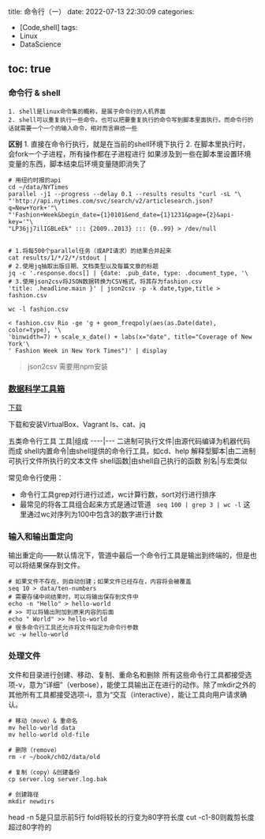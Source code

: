 title: 命令行（一）
date: 2022-07-13 22:30:09
categories:
- [Code,shell]
tags:
- Linux
- DataScience

toc: true
---

### 命令行 & shell
    1. shell是linux命令集的概称，是属于命令行的人机界面
    2. shell可以重复执行一些命令。也可以把要重复执行的命令写到脚本里面执行。而命令行的话就需要一个一个的输入命令，相对而言麻烦一些

__区别__
    1. 直接在命令行执行，就是在当前的shell环境下执行
    2. 在脚本里执行时， 会fork一个子进程，所有操作都在子进程进行 如果涉及到一些在脚本里设置环境变量的东西，脚本结束后环境变量随即消失了

``` shell
# 用纽约时报的api
cd ~/data/NYTimes
parallel -j1 --progress --delay 0.1 --results results "curl -sL "\
"'http://api.nytimes.com/svc/search/v2/articlesearch.json?q=New+York+'"\
"'Fashion+Week&begin_date={1}0101&end_date={1}1231&page={2}&api-key='"\
"LP36jj7ilIGBLeEk" ::: {2009..2013} ::: {0..99} > /dev/null


# 1.将每500个parallel任务（或API请求）的结果合并起来
cat results/1/*/2/*/stdout | 
# 2.使用jq抽取出版日期、文档类型以及每篇文章的标题
jq -c '.response.docs[] | {date: .pub_date, type: .document_type, '\ 
# 3.使用json2csv将JSON数据转换为CSV格式，将其存为fashion.csv
'title: .headline.main }' | json2csv -p -k date,type,title > fashion.csv 

wc -l fashion.csv

< fashion.csv Rio -ge 'g + geom_freqpoly(aes(as.Date(date), color=type), '\
'binwidth=7) + scale_x_date() + labs(x="date", title="Coverage of New York'\
' Fashion Week in New York Times")' | display
```
> json2csv 需要用npm安装

### [数据科学工具箱](http://datasciencetoolbox.org/)
[下载](https://www.virtualbox.org/wiki/Downloads)

下载和安装VirtualBox、Vagrant
ls、cat、jq

五类命令行工具
工具|组成
----|---
二进制可执行文件|由源代码编译为机器代码而成
shell内置命令|由shell提供的命令行工具，如cd、help
解释型脚本|由二进制可执行文件所执行的文本文件
shell函数|由shell自己执行的函数
别名|与宏类似

常见命令行使用：
- 命令行工具grep对行进行过滤，wc计算行数，sort对行进行排序
- 最常见的将各工具组合起来方式是通过管道
` seq 100 | grep 3 | wc -l` 这里通过wc对序列为100中包含3的数字进行计数

### 输入和输出重定向
输出重定向——默认情况下，管道中最后一个命令行工具是输出到终端的，但是也可以将结果保存到文件。
``` shell
# 如果文件不存在，则自动创建；如果文件已经存在，内容将会被覆盖
seq 10 > data/ten-numbers
# 需要存储中间结果时，可以将输出保存到文件中
echo -n "Hello" > hello-world
# >> 可以将输出附加到原来内容的后面
echo " World" >> hello-world
# 很多命令行工具还允许将文件指定为命令行参数
wc -w hello-world
```

### 处理文件
文件和目录进行创建、移动、复制、重命名和删除
所有这些命令行工具都接受选项-v，意为“详细”（verbose），能使工具输出正在进行的动作。除了mkdir之外的其他所有工具都接受选项-i，意为“交互（interactive），能让工具向用户请求确认。
``` shell
# 移动（move）& 重命名
mv hello-world data
mv hello-world old-file

# 删除（remove）
rm -r ~/book/ch02/data/old

# 复制（copy）&创建备份
cp server.log server.log.bak

# 创建路径
mkdir newdirs
```
head -n 5是只显示前5行
fold将较长的行变为80字符长度
cut -c1-80则裁剪长度超过80字符的
























































































































































































































































































































































